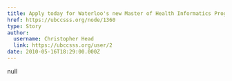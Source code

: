 ```yaml
---
title: Apply today for Waterloo's new Master of Health Informatics Program 
href: https://ubccsss.org/node/1360
type: Story
author:
  username: Christopher Head
  link: https://ubccsss.org/user/2
date: 2010-05-16T18:29:00.000Z
---
```


null